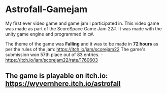 # Astrofall-Gamejam
My first ever video game and game jam I participated in.
This video game was made as part of the ScoreSpace Game Jam 22#.
It was made with the unity game engine and programmed in c#.

The theme of the game was **Falling** and it was to be made in **72 hours** as per the rules of the jam: https://itch.io/jam/scorejam22
The game's submission won 57th place out of 83 entries. - https://itch.io/jam/scorejam22/rate/1760603

## The game is playable on itch.io: https://wyvernhere.itch.io/astrofall
